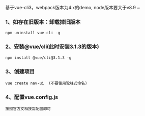 基于vue-cli3，webpack版本为4.x的demo, node版本要大于v8.9 ~

### 1、如存在旧版本：卸载掉旧版本  

```
npm uninstall vue-cli -g 
```
### 2、安装@vue/cli(此时安装3.1.3的版本)
```
npm install @vue/cli@3.1.3 -g
```

### 3、创建项目
```
vue create nav-ui  (不要使用驼峰式命名)
```

### 4、配置vue.config.js 
```
按照官方文档按需配置即可
```
